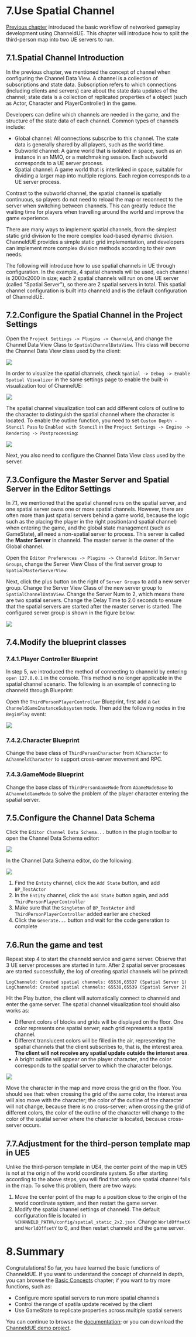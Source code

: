 # 7.Use Spatial Channel
[Previous chapter](add-replication.md) introduced the basic workflow of networked gameplay development using ChanneldUE. This chapter will introduce how to split the third-person map into two UE servers to run.

## 7.1.Spatial Channel Introduction
In the previous chapter, we mentioned the concept of channel when configuring the Channel Data View. A channel is a collection of subscriptions and state data. Subscription refers to which connections (including clients and servers) care about the state data updates of the channel; state data is a collection of replicated properties of a object (such as Actor, Character and PlayerController) in the game.

Developers can define which channels are needed in the game, and the structure of the state data of each channel. Common types of channels include:
- Global channel: All connections subscribe to this channel. The state data is generally shared by all players, such as the world time.
- Subworld channel: A game world that is isolated in space, such as an instance in an MMO, or a matchmaking session. Each subworld corresponds to a UE server process.
- Spatial channel: A game world that is interlinked in space, suitable for dividing a larger map into multiple regions. Each region corresponds to a UE server process.

Contrast to the subworld channel, the spatial channel is spatially continuous, so players do not need to reload the map or reconnect to the server when switching between channels. This can greatly reduce the waiting time for players when travelling around the world and improve the game experience.

There are many ways to implement spatial channels, from the simplest static grid division to the more complex load-based dynamic division. ChanneldUE provides a simple static grid implementation, and developers can implement more complex division methods according to their own needs.

The following will introduce how to use spatial channels in UE through configuration. In the example, 4 spatial channels will be used, each channel is 2000x2000 in size; each 2 spatial channels will run on one UE server (called "Spatial Server"), so there are 2 spatial servers in total. This spatial channel configuration is built into channeld and is the default configuration of ChanneldUE.

## 7.2.Configure the Spatial Channel in the Project Settings
Open the `Project Settings -> Plugins -> Channeld`, and change the Channel Data View Class to `SpatialChannelDataView`. This class will become the Channel Data View class used by the client:

![](images/settings_view_spatial.png)

In order to visualize the spatial channels, check `Spatial -> Debug -> Enable Spatial Visualizer` in the same settings page to enable the built-in visualization tool of ChannelUE:

![](images/settings_spatial_visualizer.png)

The spatial channel visualization tool can add different colors of outline to the character to distinguish the spatial channel where the character is located. To enable the outline function, you need to set `Custom Depth - Stencil Pass` to `Enabled with Stencil` in the `Project Settings -> Engine -> Rendering -> Postprocessing`:

![](images/settings_stencil.png)

Next, you also need to configure the Channel Data View class used by the server.

## 7.3.Configure the Master Server and Spatial Server in the Editor Settings
In 7.1, we mentioned that the spatial channel runs on the spatial server, and one spatial server owns one or more spatial channels. However, there are often more than just spatial servers behind a game world, because the logic such as the placing the player in the right position(and spatial channel) when entering the game, and the global state management (such as GameState), all need a non-spatial server to process. This server is called the **Master Server** in channeld. The master server is the owner of the Global channel.

Open the `Editor Preferences -> Plugins -> Channeld Editor`. In `Server Groups`, change the Server View Class of the first server group to `SpatialMasterServerView`.

Next, click the plus button on the right of `Server Groups` to add a new server group. Change the Server View Class of the new server group to `SpatialChannelDataView`. Change the Server Num to 2, which means there are two spatial servers. Change the Delay Time to 2.0 seconds to ensure that the spatial servers are started after the master server is started. The configured server group is shown in the figure below:

![](images/settings_server_groups_spatial.png)

## 7.4.Modify the blueprint classes
### 7.4.1.Player Controller Blueprint
In step 5, we introduced the method of connecting to channeld by entering `open 127.0.0.1` in the console. This method is no longer applicable in the spatial channel scenario. The following is an example of connecting to channeld through Blueprint:

Open the `ThirdPersonPlayerController` Blueprint, first add a `Get ChanneldGameInstanceSubsystem` node. Then add the following nodes in the `BeginPlay` event:

![](images/player_controller_connect.png)

### 7.4.2.Character Blueprint
Change the base class of `ThirdPersonCharacter` from `ACharacter` to `AChanneldCharacter` to support cross-server movement and RPC.

### 7.4.3.GameMode Blueprint
Change the base class of `ThirdPersonGameMode` from `AGameModeBase` to `AChanneldGameMode` to solve the problem of the player character entering the spatial server.

## 7.5.Configure the Channel Data Schema
Click the `Editor Channel Data Schema...` button in the plugin toolbar to open the Channel Data Schema editor:

![](images/open_channel_data_schema_editor.png)

In the Channel Data Schema editor, do the following:

![](images/add_spatial_demo_channel_data_state.png)

1. Find the `Entity` channel, click the `Add State` button, and add `BP_TestActor`
2. In the `Entity` channel, click the `Add State` button again, and add `ThirdPersonPlayerController`
3. Make sure that the `Singleton` of `BP_TestActor` and `ThirdPersonPlayerController` added earlier are checked
4. Click the `Generate...` button and wait for the code generation to complete

## 7.6.Run the game and test
Repeat step 4 to start the channeld service and game server. Observe that 3 UE server processes are started in turn. After 2 spatial server processes are started successfully, the log of creating spatial channels will be printed:

```log
LogChanneld: Created spatial channels: 65536,65537 (Spatial Server 1)
LogChanneld: Created spatial channels: 65538,65539 (Spatial Server 2)
```

Hit the Play button, the client will automatically connect to channeld and enter the game server. The spatial channel visualization tool should also works as:
- Different colors of blocks and grids will be displayed on the floor. One color represents one spatial server; each grid represents a spatial channel.
- Different translucent colors will be filled in the air, representing the spatial channels that the client subscribes to, that is, the interest area. **The client will not receive any spatial update outside the interest area**.
- A bright outline will appear on the player character, and the color corresponds to the spatial server to which the character belongs.

![](images/spatial.gif)

Move the character in the map and move cross the grid on the floor. You should see that: when crossing the grid of the same color, the interest area will also move with the character; the color of the outline of the character will not change, because there is no cross-server; when crossing the grid of different colors, the color of the outline of the character will change to the color of the spatial server where the character is located, because cross-server occurs.

## 7.7.Adjustment for the third-person template map in UE5
Unlike the third-person template in UE4, the center point of the map in UE5 is not at the origin of the world coordinate system. So after starting according to the above steps, you will find that only one spatial channel falls in the map. To solve this problem, there are two ways:
1. Move the center point of the map to a position close to the origin of the world coordinate system, and then restart the game server.
2. Modify the spatial channel settings of channeld. The default configuration file is located in `%CHANNELD_PATH%/config/spatial_static_2x2.json`. Change `WorldOffsetX` and `WorldOffsetY` to 0, and then restart channeld and the game server.

# 8.Summary
Congratulations! So far, you have learned the basic functions of ChanneldUE. If you want to understand the concept of channeld in depth, you can browse the [Basic Concepts](basic-concepts.md) chapter; if you want to try more functions, such as:
- Configure more spatial servers to run more spatial channels
- Control the range of spatila update received by the client
- Use GameState to replicate properties across multiple spatial servers

You can continue to browse the [documentation](README.md); or you can download the [ChanneldUE demo project](https://github.com/metaworking/channeld-ue-demos).
